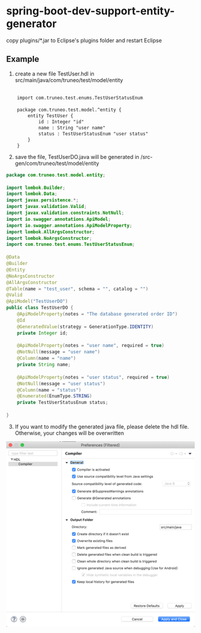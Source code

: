 # spring-boot-dev-support-entity-generator

copy plugins/*.jar to Eclipse's plugins folder and restart Eclipse

## Example

1. create a new file TestUser.hdl in src/main/java/com/truneo/test/model/entity
<pre><code>
    import com.truneo.test.enums.TestUserStatusEnum

    package com.truneo.test.model.^entity {
        entity TestUser {
            id : Integer "id"
            name : String "user name"
            status : TestUserStatusEnum "user status"
        }
    }
</code></pre>

2. save the file, TestUserDO.java will be generated in /src-gen/com/truneo/test/model/entity
```java
package com.truneo.test.model.entity;

import lombok.Builder;
import lombok.Data;
import javax.persistence.*;
import javax.validation.Valid;
import javax.validation.constraints.NotNull;
import io.swagger.annotations.ApiModel;
import io.swagger.annotations.ApiModelProperty;
import lombok.AllArgsConstructor;
import lombok.NoArgsConstructor;
import com.truneo.test.enums.TestUserStatusEnum;

@Data
@Builder
@Entity
@NoArgsConstructor
@AllArgsConstructor
@Table(name = "test_user", schema = "", catalog = "")
@Valid
@ApiModel("TestUserDO")
public class TestUserDO {
    @ApiModelProperty(notes = "The database generated order ID")
    @Id
    @GeneratedValue(strategy = GenerationType.IDENTITY)
    private Integer id;
    
    @ApiModelProperty(notes = "user name", required = true)
    @NotNull(message = "user name")
    @Column(name = "name")
    private String name;
    
    @ApiModelProperty(notes = "user status", required = true)
    @NotNull(message = "user status")
    @Column(name = "status")
    @Enumerated(EnumType.STRING)
    private TestUserStatusEnum status;
    
}
```
3. If you want to modify the generated java file, please delete the hdl file. Otherwise, your changes will be overwritten

![Image text](https://github.com/lighblue/spring-boot-dev-support-entity-generator/blob/master/eclipse%20config.png?raw=true)

